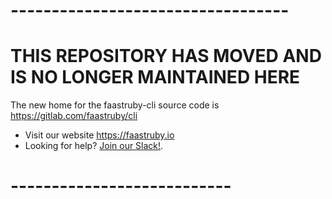 # ----------------------------------
# THIS REPOSITORY HAS MOVED AND IS NO LONGER MAINTAINED HERE
The new home for the faastruby-cli source code is https://gitlab.com/faastruby/cli

* Visit our website https://faastruby.io
* Looking for help? [Join our Slack!](https://faastruby.io/slack).

# ---------------------------
